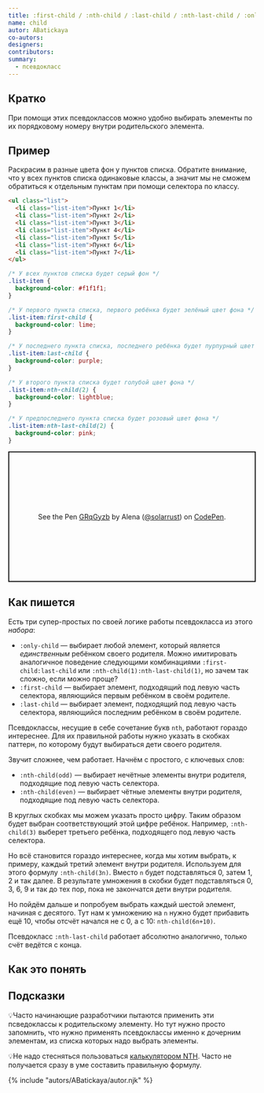```yaml
---
title: :first-child / :nth-child / :last-child / :nth-last-child / :only-child
name: child
autor: ABatickaya
co-autors:
designers:
contributors:
summary:
  - псевдокласс
---
```


## Кратко

При помощи этих псевдоклассов можно удобно выбирать элементы по их порядковому номеру внутри родительского элемента.

## Пример

Раскрасим в разные цвета фон у пунктов списка. Обратите внимание, что у всех пунктов списка одинаковые классы, а значит мы не сможем обратиться к отдельным пунктам при помощи селектора по классу.

```html
<ul class="list">
  <li class="list-item">Пункт 1</li>
  <li class="list-item">Пункт 2</li>
  <li class="list-item">Пункт 3</li>
  <li class="list-item">Пункт 4</li>
  <li class="list-item">Пункт 5</li>
  <li class="list-item">Пункт 6</li>
  <li class="list-item">Пункт 7</li>
</ul>
```

```css
/* У всех пунктов списка будет серый фон */
.list-item {
  background-color: #f1f1f1;
}

/* У первого пункта списка, первого ребёнка будет зелёный цвет фона */
.list-item:first-child {
  background-color: lime;
}

/* У последнего пункта списка, последнего ребёнка будет пурпурный цвет фона */
.list-item:last-child {
  background-color: purple;
}

/* У второго пункта списка будет голубой цвет фона */
.list-item:nth-child(2) {
  background-color: lightblue;
}

/* У предпоследнего пункта списка будет розовый цвет фона */
.list-item:nth-last-child(2) {
  background-color: pink;
}
```

<p class="codepen" data-height="265" data-theme-id="dark" data-default-tab="result" data-user="solarrust" data-slug-hash="GRqGyzb" style="height: 265px; box-sizing: border-box; display: flex; align-items: center; justify-content: center; border: 2px solid; margin: 1em 0; padding: 1em;" data-pen-title="GRqGyzb">
  <span>See the Pen <a href="https://codepen.io/solarrust/pen/GRqGyzb">
  GRqGyzb</a> by Alena (<a href="https://codepen.io/solarrust">@solarrust</a>)
  on <a href="https://codepen.io">CodePen</a>.</span>
</p>
<script async src="https://static.codepen.io/assets/embed/ei.js"></script>

## Как пишется

Есть три супер-простых по своей логике работы псевдокласса из этого _набора_:

- `:only-child` — выбирает любой элемент, который является _единственным_ ребёнком своего родителя. Можно имитировать аналогичное поведение следующими комбинациями `:first-child:last-child` или `:nth-child(1):nth-last-child(1)`, но зачем так сложно, если можно проще?
- `:first-child` — выбирает элемент, подходящий под левую часть селектора, являющийся первым ребёнком в своём родителе.
- `:last-child` — выбирает элемент, подходящий под левую часть селектора, являющийся последним ребёнком в своём родителе.

Псевдоклассы, несущие в себе сочетание букв `nth`, работают гораздо интереснее. Для их правильной работы нужно указать в скобках паттерн, по которому будут выбираться дети своего родителя.

Звучит сложнее, чем работает. Начнём с простого, с ключевых слов:

- `:nth-child(odd)` — выбирает нечётные элементы внутри родителя, подходящие под левую часть селектора.
- `:nth-child(even)` — выбирает чётные элементы внутри родителя, подходящие под левую часть селектора.

В круглых скобках мы можем указать просто цифру. Таким образом будет выбран соответствующий этой цифре ребёнок. Например, `:nth-child(3)` выберет третьего ребёнка, подходящего под левую часть селектора.

Но всё становится гораздо интереснее, когда мы хотим выбрать, к примеру, каждый третий элемент внутри родителя. Используем для этого формулу `:nth-child(3n)`. Вместо `n` будет подставляться 0, затем 1, 2 и так далее. В результате умножения в скобки будет подставляться 0, 3, 6, 9 и так до тех пор, пока не закончатся дети внутри родителя.

Но пойдём дальше и попробуем выбрать каждый шестой элемент, начиная с десятого. Тут нам к умножению на `n` нужно будет прибавить ещё 10, чтобы отсчёт начался не с 0, а с 10: `nth-child(6n+10)`.

Псевдокласс `:nth-last-child` работает абсолютно аналогично, только счёт ведётся с конца.

## Как это понять

## Подсказки

💡Часто начинающие разработчики пытаются применить эти псведоклассы к родительскому элементу. Но тут нужно просто запомнить, что нужно применять псевдоклассы именно к дочерним элементам, из списка которых надо выбрать элементы.

💡Не надо стесняться пользоваться [калькулятором NTH](http://www.topdesignagencies.com/nth-test/). Часто не получается сразу в уме составить правильную формулу.

{% include "autors/ABatickaya/autor.njk" %}
